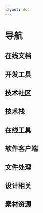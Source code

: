 ```yaml
---
layout: doc
---
```


<script setup>
  import { TechnicalCommunity, DevTools, OnlineDocument, TechnologyStack, OnlineTools, SoftwareClient, FileHandling, DesignRelated, MaterialResources } from '../.vitepress/data/navigation.mts'
</script>

# 导航

## 在线文档

<NavigationCard :navigationData=OnlineDocument />

## 开发工具

<NavigationCard :navigationData=DevTools />

## 技术社区

<NavigationCard :navigationData=TechnicalCommunity />

## 技术栈

<NavigationCard :navigationData=TechnologyStack />

## 在线工具

<NavigationCard :navigationData=OnlineTools />

## 软件客户端

<NavigationCard :navigationData=SoftwareClient />

## 文件处理

<NavigationCard :navigationData=FileHandling />

## 设计相关

<NavigationCard :navigationData=DesignRelated />

## 素材资源

<NavigationCard :navigationData=MaterialResources />
